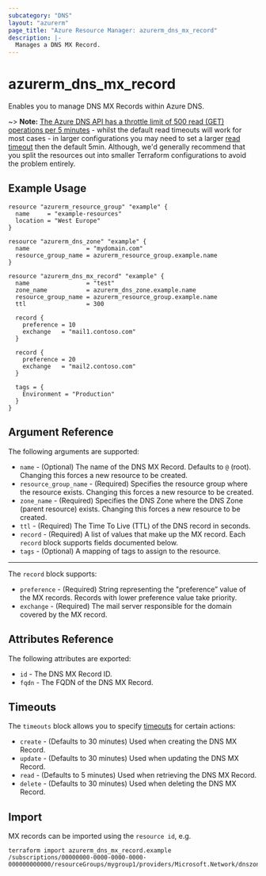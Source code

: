 ```yaml
---
subcategory: "DNS"
layout: "azurerm"
page_title: "Azure Resource Manager: azurerm_dns_mx_record"
description: |-
  Manages a DNS MX Record.
---
```


# azurerm_dns_mx_record

Enables you to manage DNS MX Records within Azure DNS.

~> **Note:** [The Azure DNS API has a throttle limit of 500 read (GET) operations per 5 minutes](https://docs.microsoft.com/azure/azure-resource-manager/management/request-limits-and-throttling#network-throttling) - whilst the default read timeouts will work for most cases - in larger configurations you may need to set a larger [read timeout](https://www.terraform.io/language/resources/syntax#operation-timeouts) then the default 5min. Although, we'd generally recommend that you split the resources out into smaller Terraform configurations to avoid the problem entirely.

## Example Usage

```hcl
resource "azurerm_resource_group" "example" {
  name     = "example-resources"
  location = "West Europe"
}

resource "azurerm_dns_zone" "example" {
  name                = "mydomain.com"
  resource_group_name = azurerm_resource_group.example.name
}

resource "azurerm_dns_mx_record" "example" {
  name                = "test"
  zone_name           = azurerm_dns_zone.example.name
  resource_group_name = azurerm_resource_group.example.name
  ttl                 = 300

  record {
    preference = 10
    exchange   = "mail1.contoso.com"
  }

  record {
    preference = 20
    exchange   = "mail2.contoso.com"
  }

  tags = {
    Environment = "Production"
  }
}
```

## Argument Reference

The following arguments are supported:

* `name` - (Optional) The name of the DNS MX Record. Defaults to `@` (root). Changing this forces a new resource to be created.
* `resource_group_name` - (Required) Specifies the resource group where the resource exists. Changing this forces a new resource to be created.
* `zone_name` - (Required) Specifies the DNS Zone where the DNS Zone (parent resource) exists. Changing this forces a new resource to be created.
* `ttl` - (Required) The Time To Live (TTL) of the DNS record in seconds.
* `record` - (Required) A list of values that make up the MX record. Each `record` block supports fields documented below.
* `tags` - (Optional) A mapping of tags to assign to the resource.

---

The `record` block supports:

* `preference` - (Required) String representing the "preference” value of the MX records. Records with lower preference value take priority.
* `exchange` - (Required) The mail server responsible for the domain covered by the MX record.

## Attributes Reference

The following attributes are exported:

* `id` - The DNS MX Record ID.
* `fqdn` - The FQDN of the DNS MX Record.

## Timeouts

The `timeouts` block allows you to specify [timeouts](https://www.terraform.io/docs/configuration/resources.html#timeouts) for certain actions:

* `create` - (Defaults to 30 minutes) Used when creating the DNS MX Record.
* `update` - (Defaults to 30 minutes) Used when updating the DNS MX Record.
* `read` - (Defaults to 5 minutes) Used when retrieving the DNS MX Record.
* `delete` - (Defaults to 30 minutes) Used when deleting the DNS MX Record.

## Import

MX records can be imported using the `resource id`, e.g.

```shell
terraform import azurerm_dns_mx_record.example /subscriptions/00000000-0000-0000-0000-000000000000/resourceGroups/mygroup1/providers/Microsoft.Network/dnszones/zone1/MX/myrecord1
```
